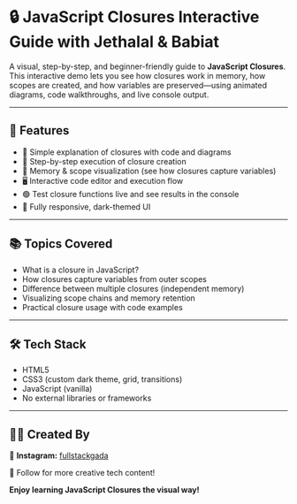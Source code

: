 # 🔒 JavaScript Closures Interactive Guide with Jethalal & Babiat

A visual, step-by-step, and beginner-friendly guide to **JavaScript Closures**. This interactive demo lets you see how closures work in memory, how scopes are created, and how variables are preserved—using animated diagrams, code walkthroughs, and live console output.

---

## 🎯 Features

- 🧠 Simple explanation of closures with code and diagrams
- 📝 Step-by-step execution of closure creation
- 🧩 Memory & scope visualization (see how closures capture variables)
- 🖥️ Interactive code editor and execution flow
- 🟢 Test closure functions live and see results in the console
- 📱 Fully responsive, dark-themed UI

---

## 📚 Topics Covered

- What is a closure in JavaScript?
- How closures capture variables from outer scopes
- Difference between multiple closures (independent memory)
- Visualizing scope chains and memory retention
- Practical closure usage with code examples

---

## 🛠️ Tech Stack

- HTML5
- CSS3 (custom dark theme, grid, transitions)
- JavaScript (vanilla)
- No external libraries or frameworks

---

## 👨‍🎨 Created By

🔗 **Instagram:** [fullstackgada](https://www.instagram.com/fullstackgada/)

🤝 Follow for more creative tech content!

**Enjoy learning JavaScript Closures the visual way!**
